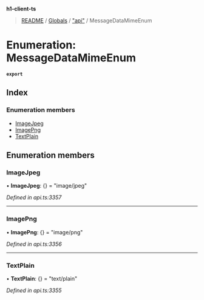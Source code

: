 **h1-client-ts**

> [README](../README.md) / [Globals](../globals.md) / ["api"](../modules/_api_.md) / MessageDataMimeEnum

# Enumeration: MessageDataMimeEnum

**`export`** 

## Index

### Enumeration members

* [ImageJpeg](_api_.messagedatamimeenum.md#imagejpeg)
* [ImagePng](_api_.messagedatamimeenum.md#imagepng)
* [TextPlain](_api_.messagedatamimeenum.md#textplain)

## Enumeration members

### ImageJpeg

•  **ImageJpeg**: {} = "image/jpeg"

*Defined in api.ts:3357*

___

### ImagePng

•  **ImagePng**: {} = "image/png"

*Defined in api.ts:3356*

___

### TextPlain

•  **TextPlain**: {} = "text/plain"

*Defined in api.ts:3355*
